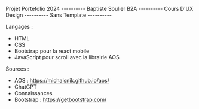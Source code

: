Projet Portefolio 2024 ----------
Baptiste Soulier B2A ----------
Cours D'UX Design ----------
Sans Template ----------

Langages :

- HTML 
- CSS 
- Bootstrap pour la react mobile
- JavaScript pour scroll avec la librairie AOS


Sources : 

- AOS : https://michalsnik.github.io/aos/
- ChatGPT
- Connaissances
- Bootstrap : https://getbootstrap.com/
